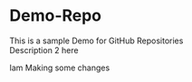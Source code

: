 # Demo-Repo
This is a sample Demo for GitHub Repositories
<br> <!-- use br HTML tag to create new line in your mark down file. -->
Description 2 here

Iam Making some changes